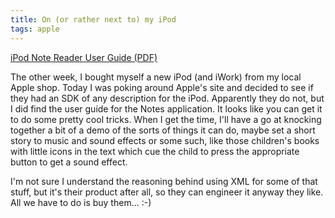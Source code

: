 ```yaml
---
title: On (or rather next to) my iPod
tags: apple
---
```


[iPod Note Reader User Guide (PDF)][1]

The other week, I bought myself a new iPod (and iWork) from my local Apple
shop. Today I was poking around Apple's site and decided to see if they had an
SDK of any description for the iPod. Apparently they do not, but I did find the
user guide for the Notes application. It looks like you can get it to do some
pretty cool tricks. When I get the time, I'll have a go at knocking together
a bit of a demo of the sorts of things it can do, maybe set a short story to
music and sound effects or some such, like those children's books with little
icons in the text which cue the child to press the appropriate button to get
a sound effect.

I'm not sure I understand the reasoning behind using XML for some of that
stuff, but it's their product after all, so they can engineer it anyway they
like. All we have to do is buy them... :-)

[1]: http://developer.apple.com/hardware/ipod/ipodnotereader.pdf
